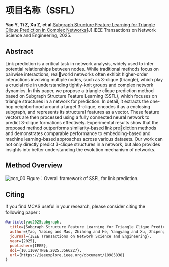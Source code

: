 # 项目名称（SSFL）
**Yao Y, Ti Z, Xu Z, et al.**[Subgraph Structure Feature Learning for Triangle Clique Prediction in Complex Networks](10.1109/TNSE.2025.3566227)[J].IEEE Transactions on Network Science and Engineering, 2025.
## Abstract
Link prediction is a critical task in network analysis, widely used to infer potential relationships between nodes.
While traditional methods focus on pairwise interactions, realworld networks often exhibit higher-order interactions involving multiple nodes, such as 3-clique (triangle), which play a crucial role in understanding tightly-knit groups and complex network dynamics. In this paper, we propose a triangle clique prediction method based on Subgraph Structure Feature Learning (SSFL), which focuses on triangle structures in a network for prediction. In detail, it extracts the one-hop neighborhood around a target 3-clique, encodes it as a enclosing subgraph, and represents its structural features as a vector. These feature vectors are then processed using a fully connected neural network to predict 3-clique formations effectively. Experimental results show that the proposed method outperforms similarity-based link prediction methods and demonstrates comparable performance to embedding-based and machine learning-based approaches across various datasets. Our work can not only directly predict 3-clique structures in a network, but also provides insights into better understanding the evolution mechanism of networks.
## Method Overview
![ccc_00](https://github.com/user-attachments/assets/c3d7bd7f-0d81-4f6a-aba7-ae4c9492ac67)
Figure：Overall framework of SSFL for link prediction.
## Citing
If you find MCAS useful in your research, please consider citing the following paper：
```bibtex
@article{yao2025subgraph,
  title={Subgraph Structure Feature Learning for Triangle Clique Prediction in Complex Networks},
  author={Yao, Yabing and Mao, Zhiheng and He, Yangyang and Xu, Zhipeng and Ti, Ziyu and Guo, Pingxia and Nian, Fuzhong and Ma, Ning},
  journal={IEEE Transactions on Network Science and Engineering},
  year={2025},
  publisher={IEEE},
  doi={10.1109/TNSE.2025.3566227},
  url={https://ieeexplore.ieee.org/document/10985838}
}

